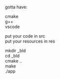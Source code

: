 gotta have:

cmake<br>
g++<br>
vscode<br>

put your code in src<br>
put your resources in res

mkdir _bld<br>
cd _bld<br>
cmake ..<br>
make<br>
./app
